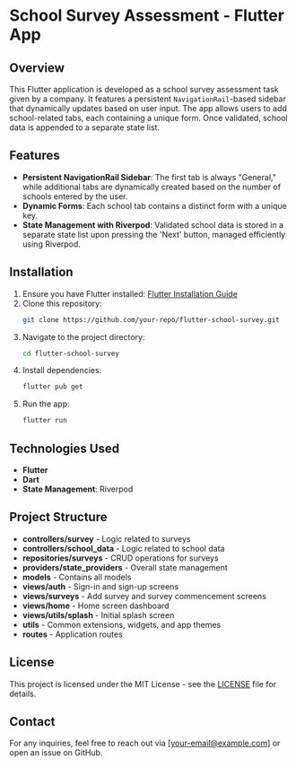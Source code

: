 # School Survey Assessment - Flutter App

## Overview
This Flutter application is developed as a school survey assessment task given by a company. It features a persistent `NavigationRail`-based sidebar that dynamically updates based on user input. The app allows users to add school-related tabs, each containing a unique form. Once validated, school data is appended to a separate state list.

## Features
- **Persistent NavigationRail Sidebar**: The first tab is always "General," while additional tabs are dynamically created based on the number of schools entered by the user.
- **Dynamic Forms**: Each school tab contains a distinct form with a unique key.
- **State Management with Riverpod**: Validated school data is stored in a separate state list upon pressing the 'Next' button, managed efficiently using Riverpod.

## Installation
1. Ensure you have Flutter installed: [Flutter Installation Guide](https://flutter.dev/docs/get-started/install)
2. Clone this repository:
   ```sh
   git clone https://github.com/your-repo/flutter-school-survey.git
   ```
3. Navigate to the project directory:
   ```sh
   cd flutter-school-survey
   ```
4. Install dependencies:
   ```sh
   flutter pub get
   ```
5. Run the app:
   ```sh
   flutter run
   ```

## Technologies Used
- **Flutter**
- **Dart**
- **State Management**: Riverpod

## Project Structure
- **controllers/survey** - Logic related to surveys
- **controllers/school_data** - Logic related to school data
- **repositories/surveys** - CRUD operations for surveys
- **providers/state_providers** - Overall state management
- **models** - Contains all models
- **views/auth** - Sign-in and sign-up screens
- **views/surveys** - Add survey and survey commencement screens
- **views/home** - Home screen dashboard
- **views/utils/splash** - Initial splash screen
- **utils** - Common extensions, widgets, and app themes
- **routes** - Application routes

## License
This project is licensed under the MIT License - see the [LICENSE](LICENSE) file for details.

## Contact
For any inquiries, feel free to reach out via [your-email@example.com] or open an issue on GitHub.

